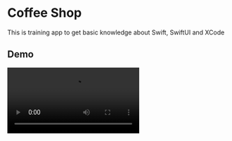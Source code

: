 # Coffee Shop

This is training app to get basic knowledge about Swift, SwiftUI and XCode

## Demo

![Demo](./Demo.mp4)
